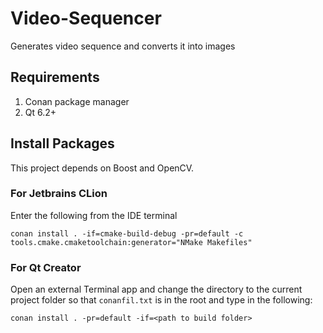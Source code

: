 # Video-Sequencer

Generates video sequence and converts it into images

## Requirements

1. Conan package manager
2. Qt 6.2+

## Install Packages

This project depends on Boost and OpenCV.

### For Jetbrains CLion

Enter the following from the IDE terminal

```shell
conan install . -if=cmake-build-debug -pr=default -c tools.cmake.cmaketoolchain:generator="NMake Makefiles"
```

### For Qt Creator

Open an external Terminal app and change the directory to the current project folder so that `conanfil.txt` is in the root and type in the following:

```shell
conan install . -pr=default -if=<path to build folder>
```
